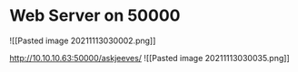 # Web Server on 50000

![[Pasted image 20211113030002.png]]


http://10.10.10.63:50000/askjeeves/
![[Pasted image 20211113030035.png]]

